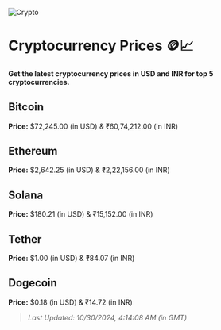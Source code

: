 
![Crypto](https://www.techguide.com.au/wp-content/uploads/2020/11/crypto3.jpeg)

# Cryptocurrency Prices 🪙📈

#### Get the latest cryptocurrency prices in USD and INR for top 5 cryptocurrencies.

## Bitcoin

**Price:** $72,245.00 (in USD) & ₹60,74,212.00 (in INR)

## Ethereum

**Price:** $2,642.25 (in USD) & ₹2,22,156.00 (in INR)

## Solana

**Price:** $180.21 (in USD) & ₹15,152.00 (in INR)

## Tether

**Price:** $1.00 (in USD) & ₹84.07 (in INR)

## Dogecoin

**Price:** $0.18 (in USD) & ₹14.72 (in INR)

> _Last Updated: 10/30/2024, 4:14:08 AM (in GMT)_
